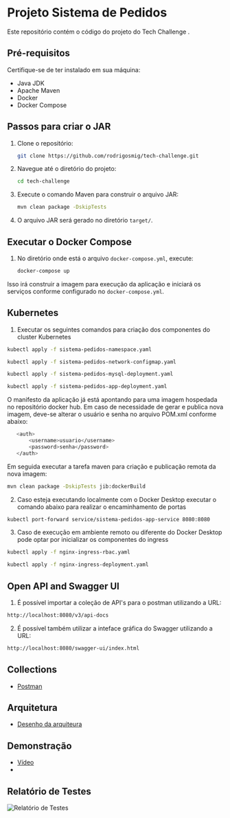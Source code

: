 # Projeto Sistema de Pedidos

Este repositório contém o código do projeto do Tech Challenge .

## Pré-requisitos

Certifique-se de ter instalado em sua máquina:

- Java JDK
- Apache Maven
- Docker
- Docker Compose

## Passos para criar o JAR

1. Clone o repositório:

    ```bash
    git clone https://github.com/rodrigosmig/tech-challenge.git
    ```

2. Navegue até o diretório do projeto:

    ```bash
    cd tech-challenge
    ```

3. Execute o comando Maven para construir o arquivo JAR:

    ```bash
    mvn clean package -DskipTests
    ```

4. O arquivo JAR será gerado no diretório `target/`.

## Executar o Docker Compose

1. No diretório onde está o arquivo `docker-compose.yml`, execute:

    ```bash
    docker-compose up
    ```

Isso irá construir a imagem para execução da aplicação e iniciará os serviços conforme configurado
no `docker-compose.yml`.

## Kubernetes

1. Executar os seguintes comandos para criação dos componentes do cluster Kubernetes

```bash
kubectl apply -f sistema-pedidos-namespace.yaml
```

```bash
kubectl apply -f sistema-pedidos-network-configmap.yaml
```

```bash
kubectl apply -f sistema-pedidos-mysql-deployment.yaml
```

```bash
kubectl apply -f sistema-pedidos-app-deployment.yaml
```

O manifesto da aplicação já está apontando para uma imagem hospedada no repositório docker hub. Em caso de necessidade
de gerar e publica nova imagem, deve-se alterar o usuário e senha no arquivo POM.xml conforme abaixo:

```bash
   <auth>
       <username>usuario</username>
       <password>senha</password>
   </auth>
```

Em seguida executar a tarefa maven para criação e publicação remota da nova imagem:

```bash
mvn clean package -DskipTests jib:dockerBuild
```

2. Caso esteja executando localmente com o Docker Desktop executar o comando abaixo para realizar o
   encaminhamento de portas

```bash
kubectl port-forward service/sistema-pedidos-app-service 8080:8080
```

3. Caso de execução em ambiente remoto ou diferente do Docker Desktop pode optar por inicializar os
   componentes do ingress

```bash
kubectl apply -f nginx-ingress-rbac.yaml
```

```bash
kubectl apply -f nginx-ingress-deployment.yaml
```

## Open API and Swagger UI

1. É possível importar a coleção de API's para o postman utilizando a URL:

```bash
http://localhost:8080/v3/api-docs
```

2. É possível também utilizar a inteface gráfica do Swagger utilizando a URL:

```bash
http://localhost:8080/swagger-ui/index.html 
``` 

## Collections
- [Postman](https://ancient-dash-91c.notion.site/Collections-Postman-bca1db2d372f461aba8dbd2bda3d8c7c)

## Arquitetura
- [Desenho da arquiteura](https://miro.com/app/board/uXjVN0azgFA=/)

## Demonstração
- [Vídeo](https://youtu.be/W8E1y0WxSts)
- 
## Relatório de Testes

<img src="assets/relatório_testes.png" alt="Relatório de Testes">
